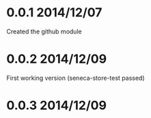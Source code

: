 
# 0.0.1 2014/12/07

Created the github module

# 0.0.2 2014/12/09

First working version (seneca-store-test passed)

# 0.0.3 2014/12/09
